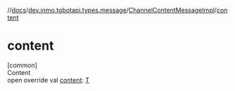 //[docs](../../../index.md)/[dev.inmo.tgbotapi.types.message](../index.md)/[ChannelContentMessageImpl](index.md)/[content](content.md)



# content  
[common]  
Content  
open override val [content](content.md): [T](index.md)  



